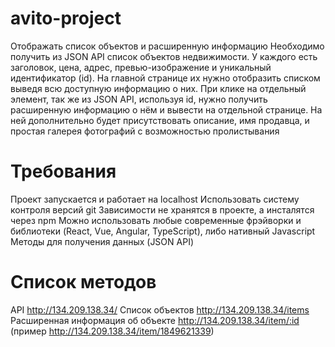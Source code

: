 # avito-project

Отображать список объектов и расширенную информацию Необходимо получить из JSON API список объектов недвижимости. У каждого есть заголовок, цена, адрес, превью-изображение и уникальный идентификатор (id). На главной странице их нужно отобразить списком выведя всю доступную информацию о них.
При клике на отдельный элемент, так же из JSON API, используя id, нужно получить расширенную информацию о нём и вывести на отдельной странице. На ней дополнительно будет присутствовать описание, имя продавца, и простая галерея фотографий с возможностью пролистывания
# Требования
Проект запускается и работает на localhost Использовать систему контроля версий git
Зависимости не хранятся в проекте, а инсталятся через npm Можно использовать любые современные фрэйворки и библиотеки (React, Vue, Angular, TypeScript), либо нативный Javascript Методы для получения данных (JSON API)
# Список методов
API http://134.209.138.34/
Список объектов http://134.209.138.34/items
Расширенная информация об объекте http://134.209.138.34/item/:id (пример http://134.209.138.34/item/1849621339)
